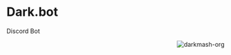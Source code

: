 # Dark.bot
Discord Bot 

   <p class="views" align="right">
          <img
            src="https://komarev.com/ghpvc/?username=darkmash-org-dark-bot&label=Project%20views&color=0e75b6&style=flat"
            alt="darkmash-org"
          />
        </p>
